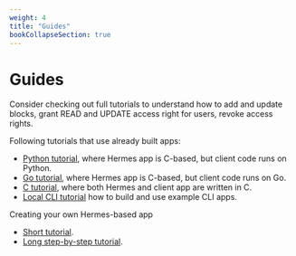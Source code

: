 ```yaml
---
weight: 4
title: "Guides"
bookCollapseSection: true
---
```


# Guides

Consider checking out full tutorials to understand how to add and update blocks, grant READ and UPDATE access right for users, revoke access rights.

Following tutorials that use already built apps:

* [Python tutorial](/hermes/guides/python-tutorial/), where Hermes app is C-based, but client code runs on Python.
* [Go tutorial](/hermes/guides/go-tutorial/), where Hermes app is C-based, but client code runs on Go.
* [C tutorial](/hermes/guides/c-tutorial/), where both Hermes and client app are written in C.
* [Local CLI tutorial](/hermes/guides/local-cli-example/) how to build and use example CLI apps.

Creating your own Hermes-based app 
* [Short tutorial](/hermes/guides/creating-your-own-hermes-based-app-short/).
* [Long step-by-step tutorial](/hermes/guides/creating-your-own-hermes-based-app-long/).